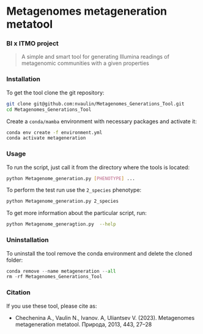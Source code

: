 # Metagenomes metageneration metatool

### BI x ITMO project 

>  A simple and smart tool for generating Illumina readings of metagenomic communities with a given properties

### Installation

To get the tool clone the git repository:

```bash
git clone git@github.com:nvaulin/Metagenomes_Generations_Tool.git
cd Metagenomes_Generations_Tool
```

Create a `conda/mamba` environment with necessary packages and activate it:

```bash
conda env create -f environment.yml
conda activate metageneration
```

### Usage


To run the script, just call it from the directory where the tools is located:

```bash
python Metagenome_generation.py [PHENOTYPE] ...
```

To perform the test run use the `2_species` phenotype:
```bash
python Metagenome_generation.py 2_species
```

To get more information about the particular script, run:

```bash
python Metagenome_generagtion.py  --help
```


### Uninstallation

To uninstall the tool remove the conda environment and delete the cloned folder:
```python
conda remove --name metageneration --all
rm -rf Metagenomes_Generations_Tool
```

### Citation

If you use these tool, please cite as:
- Chechenina A., Vaulin N., Ivanov. A, Uliantsev V. (2023). Metagenomes metageneration metatool. Природа, 2013, 443, 27–28
